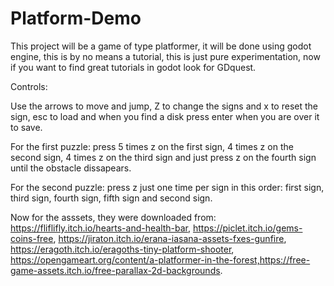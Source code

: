 # Platform-Demo
This project will be a game of type platformer, it will be done using godot engine, this is by no means a tutorial, this is just pure experimentation, now if you want to find great tutorials in godot look for GDquest.

Controls:

Use the arrows to move and jump, Z to change the signs and x to reset the sign, esc to load and when you find a disk press enter when you are over it to save.

For the first puzzle: press 5 times z on the first sign, 4 times z  on the second sign, 4 times z on the third sign and just press z on the fourth sign until the obstacle dissapears.

For the second puzzle: press z just one time per sign in this order: first sign, third sign, fourth sign, fifth sign and second sign.

Now for the asssets, they were downloaded from: https://fliflifly.itch.io/hearts-and-health-bar, https://piclet.itch.io/gems-coins-free, https://jiraton.itch.io/erana-iasana-assets-fxes-gunfire, https://eragoth.itch.io/eragoths-tiny-platform-shooter, https://opengameart.org/content/a-platformer-in-the-forest,https://free-game-assets.itch.io/free-parallax-2d-backgrounds.
